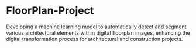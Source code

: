 # FloorPlan-Project
 Developing a machine learning model to automatically detect and segment various architectural elements within digital floorplan images, enhancing the digital transformation process for architectural and construction projects.

